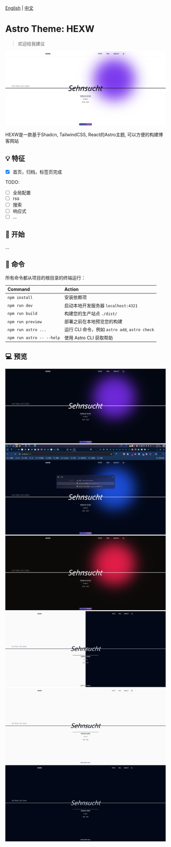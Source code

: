 [English](./README.md) | [中文](./README-zh.md)

# Astro Theme: HEXW

> 欢迎给我建议

![pin](./assets/purple-light.png)

HEXW是一款基于Shadcn, TailwindCSS, React的Astro主题, 可以方便的构建博客网站

## 💡 特征

- [X] 首页，归档，标签页完成

TODO:

- [ ] 全局配置
- [ ] rss
- [ ] 搜索
- [ ] 响应式
- [ ] ...
  
## 🚀 开始

...

<!-- TODO: 安装指令，更多请查看demo站点 -->

## 🧞 命令

所有命令都从项目的根目录的终端运行：

| Command                   | Action                                           |
| :------------------------ | :----------------------------------------------- |
| `npm install`             | 安装依赖项                            |
| `npm run dev`             | 启动本地开发服务器 `localhost:4321`      |
| `npm run build`           | 构建您的生产站点 `./dist/`          |
| `npm run preview`         | 部署之前在本地预览您的构建    |
| `npm run astro ...`       | 运行 CLI 命令，例如 `astro add`, `astro check` |
| `npm run astro -- --help` | 使用 Astro CLI 获取帮助                     |

## 💻 预览

![purple](./assets/purple-dark.png)
![blue](./assets/blue-dark.png)
![red](./assets/red-dark.png)
![pin](./assets/pin.png)
![light](./assets/light.png)
![dark](./assets/dark.png)
